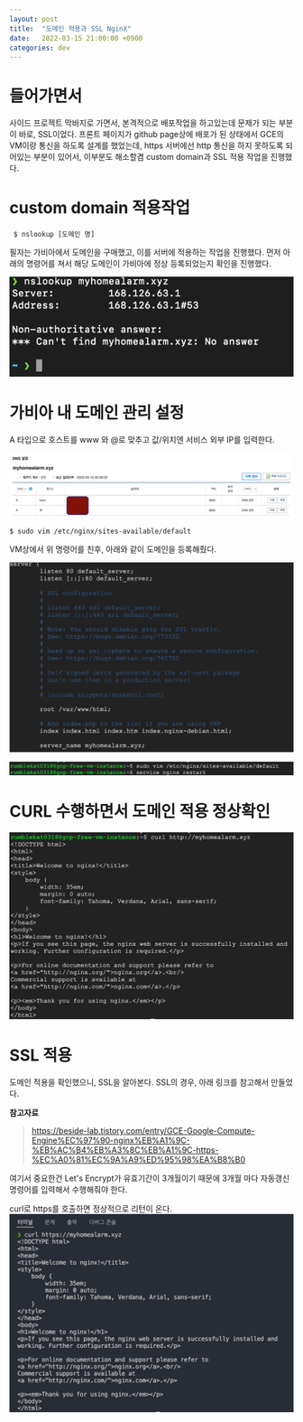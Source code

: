 ```yaml
---
layout: post
title:  "도메인 적용과 SSL NginX" 
date:   2022-03-15 21:00:00 +0900
categories: dev
---
```


# 들어가면서
사이드 프로젝트 막바지로 가면서, 본격적으로 배포작업을 하고있는데 문제가 되는 부분이 바로, SSL이었다. 프론트 페이지가 github page상에 배포가 된 상태에서 GCE의 VM이랑 통신을 하도록 설계를 했었는데, https 서버에선 http 통신을 하지 못하도록 되어있는 부분이 있어서, 이부분도 해소할겸 custom domain과 SSL 적용 작업을 진행했다. 

# custom domain 적용작업
~~~
 $ nslookup [도메인 명]
~~~

필자는 가비아에서 도메인을 구매했고, 이를 서버에 적용하는 작업을 진행했다. 먼저 아래의 명령어를 쳐서 해당 도메인이 가비아에 정상 등록되었는지 확인을 진행했다.

![샘플](/assets/img/0315/01.png)

# 가비아 내 도메인 관리 설정
A 타입으로 호스트를 www 와 @로 맞추고 값/위치엔 서비스 외부 IP를 입력한다.

![샘플](/assets/img/0315/05.png)


~~~
$ sudo vim /etc/nginx/sites-available/default
~~~

VM상에서 위 명령어를 친후, 아래와 같이 도메인을 등록해줬다.

![샘플](/assets/img/0315/04.png)

![샘플](/assets/img/0315/02.png)


# CURL 수행하면서 도메인 적용 정상확인

![샘플](/assets/img/0315/03.png)

# SSL 적용
도메인 적용을 확인했으니, SSL을 알아본다.
SSL의 경우, 아래 링크를 참고해서 만들었다. 

**참고자료**
>https://beside-lab.tistory.com/entry/GCE-Google-Compute-Engine%EC%97%90-nginx%EB%A1%9C-%EB%AC%B4%EB%A3%8C%EB%A1%9C-https-%EC%A0%81%EC%9A%A9%ED%95%98%EA%B8%B0

여기서 중요한건 Let's Encrypt가 유효기간이 3개월이기 때문에 3개월 마다 자동갱신 명령어를 입력해서 수행해줘야 한다.

curl로 https를 호출하면 정상적으로 리턴이 온다.
![샘플](/assets/img/0315/06.png)
